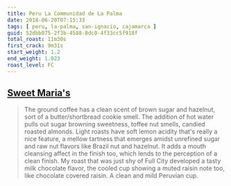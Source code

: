 ```yaml
---
title: Peru La Communidad de La Palma
date: 2018-06-20T07:15:33
tags: [ peru, la-palma, san-ignacio, cajamarca ]
guid: 52dbb075-2f3b-4588-8dc0-4f33cc5f918f
total_roast: 11m30s
first_crack: 9m31s
start_weight: 1.2
end_weight: 1.023
roast_level: FC
---
```


## [Sweet Maria's][sm]

[sm]: https://web.archive.org/web/20180609190314/https://www.sweetmarias.com/peru-la-communidad-de-la-palma.html

 > The ground coffee has a clean scent of brown sugar and hazelnut, sort of a
 > butter/shortbread cookie smell. The addition of hot water pulls out sugar
 > browning sweetness, toffee nut smells, candied roasted almonds. Light roasts
 > have soft lemon acidity that's really a nice feature, a mellow tartness that
 > emerges amidst unrefined sugar and raw nut flavors like Brazil nut and
 > hazelnut. It adds a mouth cleansing affect in the finish too, which lends to
 > the perception of a clean finish. My roast that was just shy of Full City
 > developed a tasty milk chocolate flavor, the cooled cup showing a muted
 > raisin note too, like chocolate covered raisin. A clean and mild Peruvian
 > cup.
